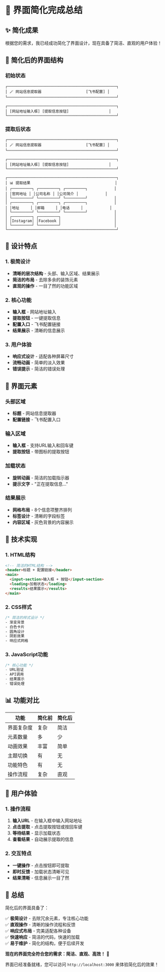 # 🎉 界面简化完成总结

## ✨ 简化成果

根据您的需求，我已经成功简化了界面设计，现在具备了简洁、直观的用户体验！

## 🎯 简化后的界面结构

### 初始状态
```
┌─────────────────────────────────────────────────┐
│ 🪄 网站信息提取器                    [飞书配置] │
└─────────────────────────────────────────────────┘

┌─────────────────────────────────────────────────┐
│ [网站地址输入框] [提取信息按钮]                  │
└─────────────────────────────────────────────────┘
```

### 提取后状态
```
┌─────────────────────────────────────────────────┐
│ 🪄 网站信息提取器                    [飞书配置] │
└─────────────────────────────────────────────────┘

┌─────────────────────────────────────────────────┐
│ [网站地址输入框] [提取信息按钮]                  │
└─────────────────────────────────────────────────┘

┌─────────────────────────────────────────────────┐
│ 📊 提取结果                                      │
│ ┌─────────┐ ┌─────────┐ ┌─────────┐            │
│ │官网地址 │ │公司名称 │ │公司简介 │            │
│ └─────────┘ └─────────┘ └─────────┘            │
│ ┌─────────┐ ┌─────────┐ ┌─────────┐            │
│ │地址     │ │邮箱     │ │电话     │            │
│ └─────────┘ └─────────┘ └─────────┘            │
│ ┌─────────┐ ┌─────────┐                        │
│ │Instagram│ │Facebook │                        │
│ └─────────┘ └─────────┘                        │
└─────────────────────────────────────────────────┘
```

## 🎨 设计特点

### 1. 极简设计
- **清晰的层次结构** - 头部、输入区域、结果展示
- **简洁的布局** - 去除多余的装饰元素
- **直观的操作** - 一目了然的功能区域

### 2. 核心功能
- **输入框** - 网站地址输入
- **提取按钮** - 一键提取信息
- **配置入口** - 飞书配置链接
- **结果展示** - 清晰的信息展示

### 3. 用户体验
- **响应式设计** - 适配各种屏幕尺寸
- **流畅动画** - 简单的淡入效果
- **错误提示** - 简洁的错误处理

## 📱 界面元素

### 头部区域
- **标题** - 网站信息提取器
- **配置链接** - 飞书配置入口

### 输入区域
- **输入框** - 支持URL输入和回车键
- **提取按钮** - 带图标的提取按钮

### 加载状态
- **旋转动画** - 简洁的加载指示器
- **提示文字** - "正在提取信息..."

### 结果展示
- **网格布局** - 8个信息项整齐排列
- **标签设计** - 清晰的字段标签
- **内容区域** - 灰色背景的内容展示

## 🚀 技术实现

### 1. HTML结构
```html
<!-- 简洁的HTML结构 -->
<header>标题 + 配置链接</header>
<main>
  <input-section>输入框 + 按钮</input-section>
  <loading>加载状态</loading>
  <results>结果展示</results>
</main>
```

### 2. CSS样式
```css
/* 简洁的样式设计 */
- 渐变背景
- 白色卡片
- 圆角设计
- 阴影效果
- 响应式网格
```

### 3. JavaScript功能
```javascript
/* 核心功能 */
- URL验证
- API调用
- 结果展示
- 错误处理
```

## 📊 功能对比

| 功能 | 简化前 | 简化后 |
|------|--------|--------|
| 界面复杂度 | 复杂 | 简洁 |
| 元素数量 | 多 | 少 |
| 动画效果 | 丰富 | 简单 |
| 主题切换 | 有 | 无 |
| 功能特色 | 有 | 无 |
| 操作流程 | 复杂 | 直观 |

## 🎯 用户体验

### 1. 操作流程
1. **输入URL** - 在输入框中输入网站地址
2. **点击提取** - 点击提取按钮或按回车键
3. **等待结果** - 显示加载状态
4. **查看结果** - 自动展示提取的信息

### 2. 交互特点
- **一键操作** - 点击按钮即可提取
- **即时反馈** - 加载状态清晰可见
- **结果清晰** - 信息展示一目了然

## 🎉 总结

简化后的界面具备了：

✅ **极简设计** - 去除冗余元素，专注核心功能  
✅ **直观操作** - 清晰的操作流程和反馈  
✅ **响应式布局** - 完美适配各种设备  
✅ **快速响应** - 简洁的代码，快速的加载  
✅ **易于维护** - 简化的结构，便于后续开发  

**现在的界面完全符合您的需求：简洁、直观、高效！** 🎉

界面已经准备就绪，您可以访问 `http://localhost:3000` 来体验简化后的效果！
